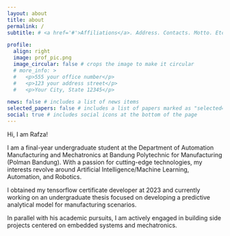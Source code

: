 ```yaml
---
layout: about
title: about
permalink: /
subtitle: # <a href='#'>Affiliations</a>. Address. Contacts. Motto. Etc.

profile:
  align: right
  image: prof_pic.png
  image_circular: false # crops the image to make it circular
  # more_info: >
  #   <p>555 your office number</p>
  #   <p>123 your address street</p>
  #   <p>Your City, State 12345</p>

news: false # includes a list of news items
selected_papers: false # includes a list of papers marked as "selected={true}"
social: true # includes social icons at the bottom of the page
---
```


Hi, I am Rafza!


I am a final-year undergraduate student at the Department of Automation Manufacturing and Mechatronics at Bandung Polytechnic for Manufacturing (Polman Bandung). With a passion for cutting-edge technologies, my interests revolve around Artificial Intelligence/Machine Learning, Automation, and Robotics.

I obtained my tensorflow certificate developer at 2023 and currently working on an undergraduate thesis focused on developing a predictive analytical model for manufacturing scenarios.

In parallel with his academic pursuits, I am actively engaged in building side projects centered on embedded systems and mechatronics.
